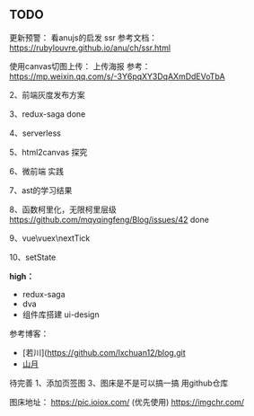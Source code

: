 

## TODO

更新预警：
看anujs的启发
ssr
参考文档： https://rubylouvre.github.io/anu/ch/ssr.html

使用canvas切图上传：
上传海报
参考：https://mp.weixin.qq.com/s/-3Y6pqXY3DqAXmDdEVoTbA

2、前端灰度发布方案

3、redux-saga done

4、serverless

5、html2canvas 探究

6、微前端 实践

7、ast的学习结果

8、函数柯里化，无限柯里层级 https://github.com/mqyqingfeng/Blog/issues/42 done

9、vue\vuex\nextTick

10、setState

**high：**
- redux-saga
- dva
- 组件库搭建 ui-design

参考博客：
- [若川](https://github.com/lxchuan12/blog.git
- [山月]( https://github.com/shfshanyue/blog.git)

待完善
1、添加页签图
3、图床是不是可以搞一搞 用github仓库

图床地址：
https://pic.ioiox.com/ (优先使用)
https://imgchr.com/